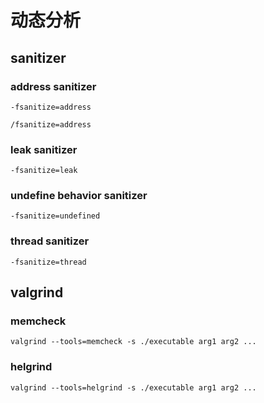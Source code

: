 # 动态分析
## sanitizer
### address sanitizer
```
-fsanitize=address
```
```
/fsanitize=address
```
### leak sanitizer
```
-fsanitize=leak
```
### undefine behavior sanitizer
```
-fsanitize=undefined
```
### thread sanitizer 
```
-fsanitize=thread
```
## valgrind
### memcheck
```
valgrind --tools=memcheck -s ./executable arg1 arg2 ...
```
### helgrind
```
valgrind --tools=helgrind -s ./executable arg1 arg2 ...
```
